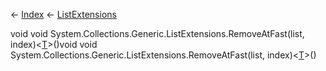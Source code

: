 ← [Index](Api-Index) ← [ListExtensions](System.Collections.Generic.ListExtensions)

void void System.Collections.Generic.ListExtensions.RemoveAtFast<T>(list, index)<[T]()>()void void System.Collections.Generic.ListExtensions.RemoveAtFast<T>(list, index)<[T]()>()